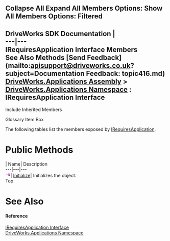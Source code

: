Collapse All Expand All Members Options: Show All  Members Options: Filtered   
---  
DriveWorks SDK Documentation  |   
---|---  
IRequiresApplication Interface Members   
See Also Methods [Send Feedback](mailto:apisupport@driveworks.co.uk?subject=Documentation Feedback: topic416.md)  
[DriveWorks.Applications Assembly](topic13.md) > [DriveWorks.Applications Namespace](topic16.md) : IRequiresApplication Interface  
---  
  
Include Inherited Members    


Glossary Item Box

The following tables list the members exposed by [IRequiresApplication](topic416.md).

# Public Methods

| Name| Description  
---|---|---  
![ Method](dotnetimages/Method.gif)| [Initialize](topic421.md)| Initializes the object.   
Top

# See Also

#### Reference

[IRequiresApplication Interface](topic416.md)   
[DriveWorks.Applications Namespace](topic16.md)


